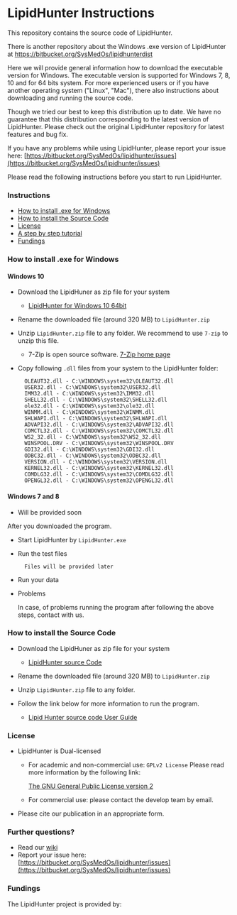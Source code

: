 # LipidHunter Instructions #

This repository contains the source code of LipidHunter.

There is another repository about the Windows .exe version of LipidHunter at https://bitbucket.org/SysMedOs/lipidhunterdist

Here we will provide general information how to download the executable version for Windows. 
The executable version is supported for Windows 7, 8, 10 and for 64 bits system.
For more experienced users or if you have another operating system ("Linux", "Mac"), there also instructions about downloading and running the source code.

Though we tried our best to keep this distribution up to date. We have no guarantee that this distribution corresponding to the latest version of LipidHunter. Please check out the original LipidHunter repository for latest features and bug fix.

If you have any problems while using LipidHunter, please report your issue here: [https://bitbucket.org/SysMedOs/lipidhunter/issues](https://bitbucket.org/SysMedOs/lipidhunter/issues)

Please read the following instructions before you start to run LipidHunter.

### Instructions ###

* [How to install .exe for Windows](#markdown-header-how-to-install-.exe-for-windows)
* [How to install the Source Code](#markdown-header-how-to-install-the-source-code)
* [License](#markdown-header-license)
* [A step by step tutorial](https://bitbucket.org/SysMedOs/lipidhunter/wiki/Home)
* [Fundings](#markdown-fundings)



### How to install .exe for Windows ###
#### Windows 10 ####
* Download the LipidHuner as zip file for your system

    + [LipidHunter for Windows 10 64bit](https://bitbucket.org/SysMedOs/lipidhunterdist/downloads/LipidHunter_Win10x64.zip)
    
* Rename the downloaded file (around 320 MB) to `LipidHunter.zip`
    
* Unzip `LipidHunter.zip` file to any folder. We recommend to use `7-zip` to unzip this file.

    + 7-Zip is open source software. [7-Zip home page](http://www.7-zip.org)
            
* Copy following `.dll` files from your system to the LipidHunter folder:

        OLEAUT32.dll - C:\WINDOWS\system32\OLEAUT32.dll
        USER32.dll - C:\WINDOWS\system32\USER32.dll
        IMM32.dll - C:\WINDOWS\system32\IMM32.dll
        SHELL32.dll - C:\WINDOWS\system32\SHELL32.dll
        ole32.dll - C:\WINDOWS\system32\ole32.dll
        WINMM.dll - C:\WINDOWS\system32\WINMM.dll
        SHLWAPI.dll - C:\WINDOWS\system32\SHLWAPI.dll
        ADVAPI32.dll - C:\WINDOWS\system32\ADVAPI32.dll
        COMCTL32.dll - C:\WINDOWS\system32\COMCTL32.dll
        WS2_32.dll - C:\WINDOWS\system32\WS2_32.dll
        WINSPOOL.DRV - C:\WINDOWS\system32\WINSPOOL.DRV
        GDI32.dll - C:\WINDOWS\system32\GDI32.dll
        ODBC32.dll - C:\WINDOWS\system32\ODBC32.dll
        VERSION.dll - C:\WINDOWS\system32\VERSION.dll
        KERNEL32.dll - C:\WINDOWS\system32\KERNEL32.dll
        COMDLG32.dll - C:\WINDOWS\system32\COMDLG32.dll
        OPENGL32.dll - C:\WINDOWS\system32\OPENGL32.dll

#### Windows 7 and 8 ####
* Will be provided soon

After you downloaded the program.

* Start LipidHunter by `LipidHunter.exe`

* Run the test files
        
        Files will be provided later

* Run your data

* Problems
    
    In case, of problems running the program after following the above steps, contact with us.

### How to install the Source Code ###
* Download the LipidHuner as zip file for your system

    + [LipidHunter source Code](https://bitbucket.org/SysMedOs/lipidhunter/wiki/Install%20the%20Source%20code)

* Rename the downloaded file (around 320 MB) to `LipidHunter.zip`
    
* Unzip `LipidHunter.zip` file to any folder.

* Follow the link below for more information to run the program.

    + [Lipid Hunter source code User Guide](https://bitbucket.org/SysMedOs/lipidhunter/wiki/Install%20the%20Source%20code)

### License ###

+ LipidHunter is Dual-licensed
    * For academic and non-commercial use: `GPLv2 License` Please read more information by the following link: 
    
        [The GNU General Public License version 2](https://www.gnu.org/licenses/old-licenses/gpl-2.0.en.html)

    * For commercial use: please contact the develop team by email.

+ Please cite our publication in an appropriate form. 

### Further questions? ###

* Read our [wiki](https://bitbucket.org/SysMedOs/lipidhunter/wiki/Home)
* Report your issue here: [https://bitbucket.org/SysMedOs/lipidhunter/issues](https://bitbucket.org/SysMedOs/lipidhunter/issues)


### Fundings ###
The LipidHunter project is provided by: